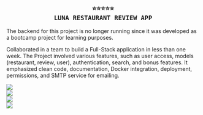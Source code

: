 <h3 align="center">
    <samp>
        <b>
            <a>
                ⭐⭐⭐⭐⭐
                <br>
                LUNA RESTAURANT REVIEW APP
            </a>
        </b>
    <samp/>
</h3>

The backend for this project is no longer running since it was developed as a bootcamp project for learning purposes.

Collaborated in a team to build a Full-Stack application in less than one week.
The Project involved various features, such as user access, models (restaurant, review, user), authentication, search, and bonus features. It emphasized clean code, documentation, Docker integration, deployment, permissions, and SMTP service for emailing.

<img src="https://github.com/FloWinkler/luna-project-bootcamp/assets/135036974/19a70106-6ab2-4d79-805e-ba7c2edd3acb" align="center"     />
    <br>
<img src="https://github.com/FloWinkler/luna-project-bootcamp/assets/135036974/e1a99c26-386a-4d02-80e8-d91215beb8b1" align="center"     /><br>
<img src="https://github.com/FloWinkler/luna-project-bootcamp/assets/135036974/a8ef1ac2-97c1-45cb-b884-a7dea71b8734" align="center"     /><br>
<img src="https://github.com/FloWinkler/luna-project-bootcamp/assets/135036974/5b8f19c4-83b7-4e32-990a-2967ee09e8f8" align="center"     />
    

